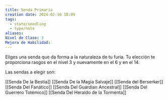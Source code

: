 ```yaml
---
title: Senda Primaria
creation date: 2024-02-16 18:09
tags:
  - state/seedling
  - type/note
aliases: 
Nivel de Clase: 3
Mejora de Habilidad:
---
```

Eliges una senda que da forma a la naturaleza de tu furia. Tu elección te proporciona rasgos en el nivel 3 y nuevamente en el 6 y en el 14.

Las sendas a elegir son:

[[Senda De la Bestia]]
[[Senda De la Magia Salvaje]]
[[Senda del Berserker]]
[[Senda Del Fanático]]
[[Senda Del Guardian Ancestral]]
[[Senda Del Guerrero Totémico]]
[[Senda Del Heraldo de la Tormenta]]



